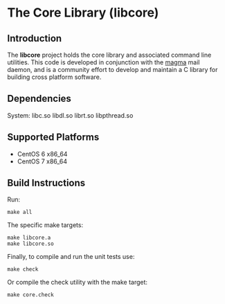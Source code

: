 # The Core Library (libcore)

## Introduction

The **libcore** project holds the core library and associated command line utilities. This code is
developed in conjunction with the [magma](https://github.com/lavabit/magma) mail daemon, and is
a community effort to develop and maintain a C library for building cross platform software.

## Dependencies

System:
libc.so libdl.so librt.so libpthread.so

## Supported Platforms

* CentOS 6 x86_64
* CentOS 7 x86_64

## Build Instructions

Run:

    make all

The specific make targets:

    make libcore.a
    make libcore.so

Finally, to compile and run the unit tests use:

	make check

Or compile the check utility with the make target:

	make core.check
